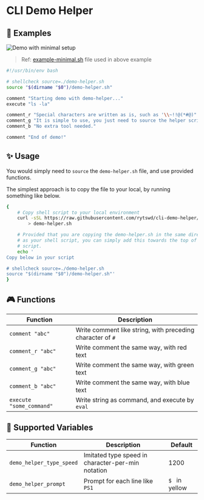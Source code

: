 # CLI Demo Helper

## 🚀 Examples

![Demo with minimal setup](./assets/demo-minimal.gif)

> Ref: [example-minimal.sh](/example-minimal.sh) file used in above example

```bash
#!/usr/bin/env bash

# shellcheck source=./demo-helper.sh
source "$(dirname "$0")/demo-helper.sh"

comment "Starting demo with demo-helper..."
execute "ls -la"

comment_r "Special characters are written as is, such as '\\~!!@(*#@)"
comment_g "It is simple to use, you just need to source the helper script."
comment_b "No extra tool needed."

comment "End of demo!"
```

## ✨ Usage

You would simply need to `source` the `demo-helper.sh` file, and use provided functions.

The simplest approach is to copy the file to your local, by running something like below.

```bash
{
    # Copy shell script to your local environment
    curl -sSL https://raw.githubusercontent.com/rytswd/cli-demo-helper/main/demo-helper.sh \
        > demo-helper.sh

    # Provided that you are copying the demo-helper.sh in the same directory
    # as your shell script, you can simply add this towards the top of your
    # script.
    echo '
Copy below in your script

# shellcheck source=./demo-helper.sh
source "$(dirname "$0")/demo-helper.sh"'
}
```

## 🎮 Functions

<!-- == imptr: function-list / begin from: ./docs/functions.md#[list] == -->

| Function                 | Description                                                |
| ------------------------ | ---------------------------------------------------------- |
| `comment "abc"`          | Write comment like string, with preceding character of `#` |
| `comment_r "abc"`        | Write comment the same way, with red text                  |
| `comment_g "abc"`        | Write comment the same way, with green text                |
| `comment_b "abc"`        | Write comment the same way, with blue text                 |
| `execute "some_command"` | Write string as command, and execute by `eval`             |

<!-- == imptr: function-list / end == -->

## 🧩 Supported Variables

<!-- == imptr: variable-list / begin from: ./docs/variables.md#[list] == -->

| Function                 | Description                                       | Default        |
| ------------------------ | ------------------------------------------------- | -------------- |
| `demo_helper_type_speed` | Imitated type speed in character-per-min notation | 1200           |
| `demo_helper_prompt`     | Prompt for each line like `PS1`                   | `$ ` in yellow |

<!-- == imptr: variable-list / end == -->
